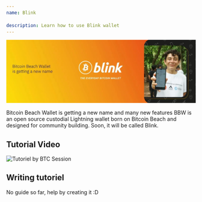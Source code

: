 ```yaml
---
name: Blink

description: Learn how to use Blink wallet
---
```


![cover](assets/cover.webp)

Bitcoin Beach Wallet is getting a new name and many new features
BBW is an open source custodial Lightning wallet born on Bitcoin Beach and designed for community building. Soon, it will be called Blink.

## Tutorial Video

![Tutoriel by BTC Session](https://youtu.be/q3QwxCd1EZE)

## Writing tutoriel

No guide so far, help by creating it :D
